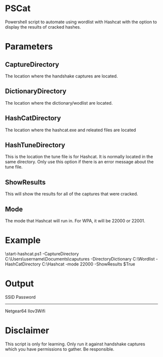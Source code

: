 # PSCat
Powershell script to automate using wordlist with Hashcat with the option to display the results of cracked hashes.

# Parameters
## CaptureDirectory
The location where the handshake captures are located.

## DictionaryDirectory
The location where the dictionary/wodlist are located.

## HashCatDirectory
The location where the hashcat.exe and releated files are located

## HashTuneDirectory
This is the location the tune file is for Hashcat. It is normally located in the same directory. Only use this option if there is an error message about the tune file.

## ShowResults
This will show the results for all of the captures that were cracked.

## Mode
The mode that Hashcat will run in.  For WPA, it will be 22000 or 22001.

# Example
\start-hashcat.ps1 -CaptureDirectory C:\Users\username\Documents\caputures -DirectoryDictionary C:\Wordlist -HashCatDirectory C:\Hashcat -mode 22000 -ShowResults $True

# Output

SSID      Password
----      --------
Netgear64 Ilov3Wifi

# Disclaimer
This script is only for learning. Only run it against handshake captures which you have permissions to gather. Be responsible.